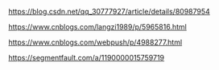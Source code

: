 https://blog.csdn.net/qq_30777927/article/details/80987954

https://www.cnblogs.com/langzi1989/p/5965816.html

https://www.cnblogs.com/webpush/p/4988277.html

https://segmentfault.com/a/1190000015759719